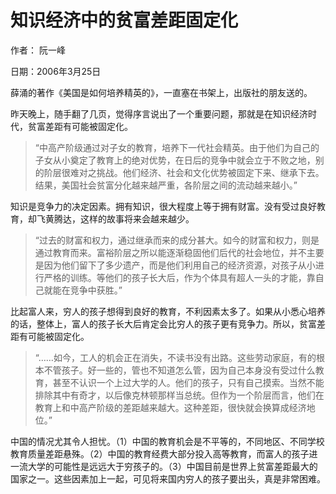 # 知识经济中的贫富差距固定化

作者： 阮一峰

日期：2006年3月25日

薛涌的著作《美国是如何培养精英的》，一直塞在书架上，出版社的朋友送的。

昨天晚上，随手翻了几页，觉得序言说出了一个重要问题，那就是在知识经济时代，贫富差距有可能被固定化。

> “中高产阶级通过对子女的教育，培养下一代社会精英。由于他们为自己的子女从小奠定了教育上的绝对优势，在日后的竞争中就会立于不败之地，别的阶层很难对之挑战。他们经济、社会和文化优势被固定下来、继承下去。结果，美国社会贫富分化越来越严重，各阶层之间的流动越来越小。”

知识是竞争力的决定因素。拥有知识，很大程度上等于拥有财富。没有受过良好教育，却飞黄腾达，这样的故事将来会越来越少。

> “过去的财富和权力，通过继承而来的成分甚大。如今的财富和权力，则是通过教育而来。富裕阶层之所以能逐渐稳固他们后代的社会地位，并不主要是因为他们留下了多少遗产，而是他们利用自己的经济资源，对孩子从小进行严格的训练。等他们的孩子长大后，作为个体具有超人一头的才能，靠自己就能在竞争中获胜。”

比起富人来，穷人的孩子想得到良好的教育，不利因素太多了。如果从小悉心培养的话，整体上，富人的孩子长大后肯定会比穷人的孩子更有竞争力。所以，贫富差距有可能被固定化。

> “……如今，工人的机会正在消失，不读书没有出路。这些劳动家庭，有的根本不管孩子。好一些的，管也不知道怎么管，因为自己本身没有受过什么教育，甚至不认识一个上过大学的人。他们的孩子，只有自己摸索。当然不能排除其中有奇才，以后像克林顿那样当总统。但作为一个阶层而言，他们在教育上和中高产阶级的差距越来越大。这种差距，很快就会换算成经济地位。”

中国的情况尤其令人担忧。（1）中国的教育机会是不平等的，不同地区、不同学校教育质量差距悬殊。（2）中国的教育经费大部分投入高等教育，而富人的孩子进一流大学的可能性是远远大于穷孩子的。（3）中国目前是世界上贫富差距最大的国家之一。这些因素加上一起，可见将来国内穷人的孩子要出头，真是非常困难。